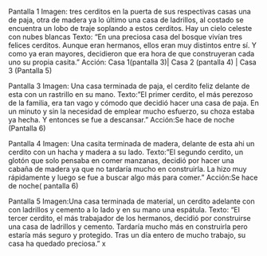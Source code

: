 Pantalla 1
Imagen: tres cerditos en la puerta de sus respectivas casas una de paja, otra de madera ya lo último una casa de ladrillos, al costado se encuentra un lobo de traje soplando a estos cerditos. Hay un cielo celeste con nubes blancas
Texto: “En una preciosa casa del bosque vivían tres felices cerditos. Aunque eran hermanos, ellos eran muy distintos entre sí. Y como ya eran mayores, decidieron que era hora de que construyeran cada uno su propia casita.”
Acción: Casa 1(pantalla 3)| Casa 2 (pantalla 4) | Casa 3 (Pantalla 5)

Pantalla 3
Imagen: Una casa terminada de paja, el cerdito feliz delante de esta con un rastrillo en su mano.
Texto:”El primer cerdito, el más perezoso de la familia, era tan vago y cómodo que decidió hacer una casa de paja. En un minuto y sin la necesidad de emplear mucho esfuerzo, su choza estaba ya hecha. Y entonces se fue a descansar.”
Acción:Se hace de noche (Pantalla 6)

Pantalla 4
Imagen: Una casita terminada de madera, delante de esta ahi un cerdito con un hacha y madera a su lado.
Texto:”El segundo cerdito, un glotón que solo pensaba en comer manzanas, decidió por hacer una cabaña de madera ya que no tardaría mucho en construirla. La hizo muy rápidamente y luego se fue a buscar algo más para comer.”
Acción:Se hace de noche( pantalla 6)

Pantalla 5
Imagen:Una casa terminada de material, un cerdito adelante con con ladrillos y cemento a lo lado y en su mano una espátula.
Texto: “El tercer cerdito, el más trabajador de los hermanos, decidió por construirse una casa de ladrillos y cemento. Tardaría mucho más en construirla pero estaría más seguro y protegido. Tras un día entero de mucho trabajo, su casa ha quedado preciosa.”
x
